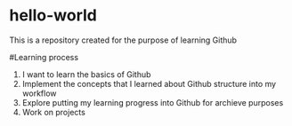 # hello-world
This is a repository created for the purpose of learning Github

#Learning process

1. I want to learn the basics of Github
2. Implement the concepts that I learned about Github structure into my workflow
3. Explore putting my learning progress into Github for archieve purposes
4. Work on projects
